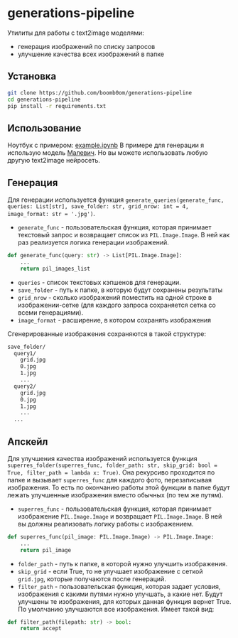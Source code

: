 # generations-pipeline

Утилиты для работы с text2image моделями:
- генерация изображений по списку запросов
- улучшение качества всех изображений в папке

## Установка
```bash
git clone https://github.com/boomb0om/generations-pipeline
cd generations-pipeline
pip install -r requirements.txt
```

## Использование
Ноутбук с примером: [example.ipynb](https://github.com/boomb0om/generations-pipeline/blob/main/example.ipynb)
В примере для генерации я использую модель [Малевич](https://github.com/ai-forever/ru-dalle). Но вы можете использовать любую другую text2image нейросеть.

**Генерация**
---
Для генерации используется функция `generate_queries(generate_func, queries: List[str], save_folder: str, grid_nrow: int = 4, image_format: str = '.jpg')`.
- `generate_func` - пользовательская функция, которая принимает текстовый запрос и возвращает список из `PIL.Image.Image`. В ней как раз реализуется логика генерации изображений.
```python
def generate_func(query: str) -> List[PIL.Image.Image]:
    ...
    return pil_images_list
```
- `queries` - список текстовых кэпшенов для генерации.
- `save_folder` - путь к папке, в которую будут сохранены результаты
- `grid_nrow` - сколько изображений поместить на одной строке в изображении-сетке (для каждого запроса сохраняется сетка со всеми генерациями).
- `image_format` - расширение, в котором сохранять изображения

Сгенерированные изображения сохраняются в такой структуре:
```bash
save_folder/
  query1/
    grid.jpg
    0.jpg
    1.jpg
    ...
  query2/
    grid.jpg
    0.jpg
    1.jpg
    ...
  ...
```

**Апскейл**
---
Для улучшения качества изображений используется функция `superres_folder(superres_func, folder_path: str, skip_grid: bool = True, filter_path = lambda x: True)`. Она рекурсиво проходится по папке и вызывает `superres_func` для каждого фото, перезаписывая изображения. То есть по окончанию работы этой функции в папке будут лежать улучшенные изображения вместо обычных (по тем же путям).
- `superres_func` - пользовательская функция, которая принимает изображение `PIL.Image.Image` и возвращает `PIL.Image.Image`. В ней вы должны реализовать логику работы с изображением.
```python
def superres_func(pil_image: PIL.Image.Image) -> PIL.Image.Image:
    ...
    return pil_image
```
- `folder_path` - путь к папке, в которой нужно улучшить изображения.
- `skip_grid` - если True, то не улучшает изображение с сеткой `grid.jpg`, которые получаются после генераций.
- `filter_path` - пользовательская функция, которая задает условия, изображения с какими путями нужно улучшать, а какие нет. Будут улучшены те изображения, для которых данная функция вернет True. По умолчанию улучшаются все изображения. Имеет такой вид:
```python
def filter_path(filepath: str) -> bool:
    return accept
```
